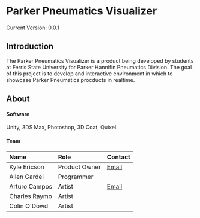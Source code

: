 <p text-align="center">
<h1> Parker Pneumatics Visualizer </h1>
</p>
Current Version: 0.0.1

## Introduction
The Parker Pneumatics Visualizer is a product being developed by students at Ferris State University for Parker Hannifin Pneumatics Division. The goal of this project is to develop and interactive environment in which to showcase Parker Pneumatics procducts in realtime.

## About

#### Software
Unity, 3DS Max, Photoshop, 3D Coat, Quixel.

#### Team
|Name|Role|Contact|
|:---|:---|:---|
|Kyle Ericson|Product Owner|[Email](kyle.ericson1@gmail.com)|
|Allen Gardei|Programmer||
|Arturo Campos|Artist|[Email](ajflaco@gmail.com)|
|Charles Raymo|Artist||
|Colin O'Dowd|Artist||
